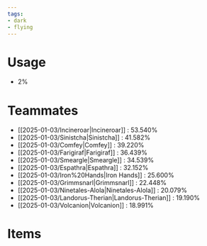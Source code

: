 ```yaml
---
tags:
- dark
- flying
---
```

# Usage
- 2%
# Teammates
- [[2025-01-03/Incineroar|Incineroar]] : 53.540%
- [[2025-01-03/Sinistcha|Sinistcha]] : 41.582%
- [[2025-01-03/Comfey|Comfey]] : 39.220%
- [[2025-01-03/Farigiraf|Farigiraf]] : 36.439%
- [[2025-01-03/Smeargle|Smeargle]] : 34.539%
- [[2025-01-03/Espathra|Espathra]] : 32.152%
- [[2025-01-03/Iron%20Hands|Iron Hands]] : 25.600%
- [[2025-01-03/Grimmsnarl|Grimmsnarl]] : 22.448%
- [[2025-01-03/Ninetales-Alola|Ninetales-Alola]] : 20.079%
- [[2025-01-03/Landorus-Therian|Landorus-Therian]] : 19.190%
- [[2025-01-03/Volcanion|Volcanion]] : 18.991%
# Items